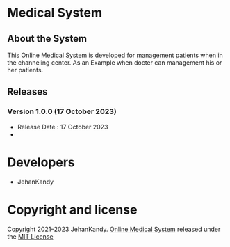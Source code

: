 # Medical System

## About the System

This Online Medical System is developed for management patients when in the channeling center. As an Example when docter can management his or her patients.

## Releases

### Version 1.0.0 (17 October 2023)
- Release Date : 17 October 2023
- 

# Developers

- JehanKandy


# Copyright and license

Copyright 2021–2023 JehanKandy. [Online Medical System](https://github.com/BackendExpert/medical-system) released under the [MIT License](https://github.com/BackendExpert/medical-system/blob/master/LICENSE)
